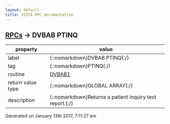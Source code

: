 ```yaml
---
layout: default
title: VISTA RPC documentation
---
```




## [RPCs](TableOfContent.md) &#8594; DVBAB PTINQ 

 property | value 
--- | --- 
 label | {::nomarkdown}DVBAB PTINQ{:/}
 tag | {::nomarkdown}PTINQ{:/}
 routine | [DVBAB1](http://code.osehra.org/dox/Routine_DVBAB1_source.html)
 return value type | {::nomarkdown}GLOBAL ARRAY{:/}
 description | {::nomarkdown}Returns a patient inquiry text report.{:/}




 Generated on January 13th 2017, 7:11:27 am